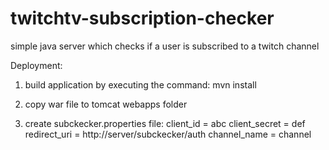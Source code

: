 # twitchtv-subscription-checker
simple java server which checks if a user is subscribed to a twitch channel

Deployment:

1. build application by executing the command:
mvn install

2. copy war file to tomcat webapps folder

3. create subckecker.properties file:
client_id = abc
client_secret = def
redirect_uri = http://server/subckecker/auth
channel_name = channel
